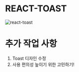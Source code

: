 # REACT-TOAST
![react-toast](https://github.com/widse/react-toast/assets/55304963/a22cbdd0-f071-477c-906c-52e6d05de3bc)

# 추가 작업 사항
1. Toast 디자인 수정
2. 사용 편의성 높이기 위한 고민하기!
